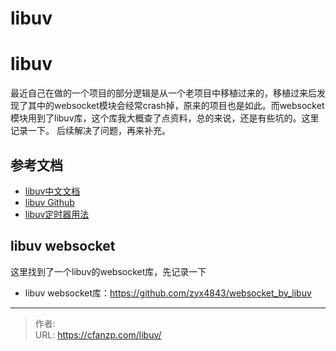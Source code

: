 # libuv


<!--more-->
# libuv
最近自己在做的一个项目的部分逻辑是从一个老项目中移植过来的，移植过来后发现了其中的websocket模块会经常crash掉，原来的项目也是如此。而websocket模块用到了libuv库，这个库我大概查了点资料，总的来说，还是有些坑的。这里记录一下。
后续解决了问题，再来补充。

## 参考文档
- [libuv中文文档](https://libuv-docs-chinese.readthedocs.io/zh/latest/)
- [libuv Github](https://github.com/libuv/libuv)
- [libuv定时器用法](https://libuv-docs-chinese.readthedocs.io/zh/latest/guide/utilities.html#timers)


## libuv websocket
这里找到了一个libuv的websocket库，先记录一下
- libuv websocket库：https://github.com/zyx4843/websocket_by_libuv


---

> 作者:   
> URL: https://cfanzp.com/libuv/  

